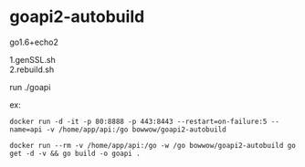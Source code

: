 # goapi2-autobuild
go1.6+echo2  
 
1.genSSL.sh  
2.rebuild.sh  

run ./goapi

ex:  
```
docker run -d -it -p 80:8888 -p 443:8443 --restart=on-failure:5 --name=api -v /home/app/api:/go bowwow/goapi2-autobuild
```  

```
docker run --rm -v /home/app/api:/go -w /go bowwow/goapi2-autobuild go get -d -v && go build -o goapi .  
```
